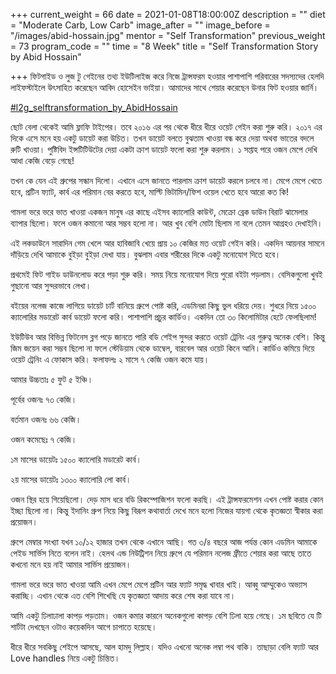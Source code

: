 +++
current_weight = 66
date = 2021-01-08T18:00:00Z
description = ""
diet = "Moderate Carb, Low Carb"
image_after = ""
image_before = "/images/abid-hossain.jpg"
mentor = "Self Transformation"
previous_weight = 73
program_code = ""
time = "8 Week"
title = "Self Transformation Story by Abid Hossain"

+++
ফিটগাইড ও লুজ টু গেইনের তথ্য ইউটিলাইজ করে নিজে ট্রান্সফরম হওয়ার পাশাপাশি পরিবারের সদস্যদের হেলদি লাইফস্টাইলে উৎসাহিত করেছেন আবিদ হোসেইন ভাইয়া। আমাদের সাথে শেয়ার করেছেন উনার ফিট হওয়ার জার্নি।

[#l2g_selftransformation_by_AbidHossain](https://www.facebook.com/hashtag/l2g_selftransformation_by_abidhossain?__eep__=6&__cft__\[0\]=AZXUrfpTt9Wl7pW5xbjkRuAkwVUr-ExkyLTX3ZOrE8uh5_IuLaMBkqTYgpNa8tAhhkjxeNA3TKeVmEES1E1TMHQ_S957A8wvXeT3Ncp0FagO78IvYTw_rSGBHOqjPYOdcyKfbLuQUpq5WyJLDHmm23F3BH2MdUwPZXfIhCCTdXSIXHQ60b69bwylsuqZ5glPM78&__tn__=*NK-R)

ছোট বেলা থেকেই আমি ফ্লাফি টাইপের। তবে ২০১৬ এর পর থেকে ধীরে ধীরে ওয়েট গেইন করা শুরু করি। ২০১৭ এর দিকে এসে মনে হয় একটু ডায়েট করা উচিত। তখন ডায়েট বলতে বুঝতাম খাওয়া বন্ধ করে দেয়া অথবা ভাতের বদলে রুটি খাওয়া। পুষ্টিবিদ ইন্সটিটিউটের দেয়া একটা ক্রাশ ডায়েট ফলো করা শুরু করলাম। ১ সপ্তাহ পরে ওজন মেপে দেখি আধা কেজি বেড়ে গেছে!

তখন কে যেন এই গ্রুপের সন্ধান দিলো। এখানে এসে জানতে পারলাম ক্রাশ ডায়েট করলে চলবে না। মেপে মেপে খেতে হবে, প্রটিন ফ্যাট, কার্ব এর পরিমান বের করতে হবে, মাল্টি ভিটামিন/ফিশ ওয়েল খেতে হবে আরো কত কি!

গামলা ভরে ভরে ভাত খাওয়া একজন মানুষ এর কাছে এইসব ক্যালোরি কাউন্ট, মেক্রো ব্রেক ডাউন বিরাট ঝামেলার ব্যাপার ছিলো। ফলে ওজন কমানো আর সম্ভব হলো না। আর খুব বেশি মোটা ছিলাম না বলে তেমন আগ্রহও দেখাইনি।

এই লকডাউনে সারাদিন গেম খেলে আর হাবিজাবি খেয়ে প্রায় ১০ কেজির মত ওয়েট গেইন করি। একদিন আয়নার সামনে দাঁড়িয়ে দেখি আমাকে বুইড়া বুইড়া দেখা যায়। বুঝলাম এবার শরীরের দিকে একটু মনোযোগ দিতে হবে।

প্রথমেই ফিট গাইড ডাউনলোড করে পড়া শুরু করি। সময় নিয়ে মনোযোগ দিয়ে পুরো বইটা পড়লাম। বেসিকগুলো খুবই গুছানো আর সুন্দরভাবে লেখা।

বইয়ের নলেজ কাজে লাগিয়ে ডায়েট চার্ট বানিয়ে গ্রুপে পোষ্ট করি, এডমিনরা কিছু ভুল ধরিয়ে দেয়। শুধরে নিয়ে ১৫০০ ক্যালোরির মডারেট কার্ব ডায়েট ফলো করি। পাশাপাশি প্রচুর কার্ডিও। একদিন তো ৩০ কিলোমিটার হেটে ফেলছিলাম!

ইউটিউব আর বিভিন্ন ফিটনেস ব্লগ পড়ে জানতে পারি বডি শেইপ সুন্দর করতে ওয়েট ট্রেনিং এর গুরুত্ব অনেক বেশি। কিন্তু জিম জয়েন করা সম্ভব ছিলো না ফলে স্টেডিয়াম থেকে ডাম্বেল, বারবেল আর ওয়েট কিনে আনি। কার্ডিও কমিয়ে দিয়ে ওয়েট ট্রেনিং এ ফোকাস করি। ফলাফলঃ ২ মাসে ৭ কেজি ওজন কমে যায়।

আমার উচ্চতাঃ ৫ ফুট ৫ ইঞ্চি।

পূর্বের ওজনঃ ৭৩ কেজি।

বর্তমান ওজনঃ ৬৬ কেজি।

ওজন কমেছেঃ ৭ কেজি।

১ম মাসের ডায়েটঃ ১৫০০ ক্যালোরি মডারেট কার্ব।

২য় মাসের ডায়েটঃ ১৩০০ ক্যালোরি লো কার্ব।

ওজন স্থির হয়ে গিয়েছিলো। দেড় মাস ধরে বডি রিকম্পোজিশন ফলো করছি। এই ট্রান্সফরমেশন এখন পোষ্ট করার কোন ইচ্ছা ছিলো না। কিন্তু ইদানিং গ্রুপ নিয়ে কিছু বিরূপ কথাবার্তা দেখে মনে হলো নিজের যায়গা থেকে কৃতজ্ঞতা স্বীকার করা প্রয়োজন।

গ্রুপে মেম্বার সংখ্যা যখন ১০/১২ হাজার তখন থেকে এখানে আছি। গত ৩/৪ বছরে আজ পর্যন্ত কোন এডমিন আমাকে পেইড সার্ভিস নিতে বলেন নাই। হেলথ এন্ড নিউট্রিশন নিয়ে গ্রুপে যে পরিমান নলেজ ফ্রীতে শেয়ার করা আছে তাতে কখনো মনে হয় নাই আমার সার্ভিস প্রয়োজন।

গামলা ভরে ভরে ভাত খাওয়া আমি এখন মেপে মেপে প্রটিন আর ফ্যাট সমৃদ্ধ খাবার খাই। আব্বু আম্মুকেও অভ্যাস করাচ্ছি। এখান থেকে এত বেশি শিখেছি যে কৃতজ্ঞতা আদায় করে শেষ করা যাবে না।

আমি একটু ঢিলাঢালা কাপড় পড়তাম। ওজন কমার কারনে অনেকগুলো কাপড় বেশি ঢিলা হয়ে গেছে। ১ম ছবিতে যে টি শার্টটা দেখছেন ওটাও কয়েকদিন আগে চাপাতে হয়েছে।

ধীরে ধীরে সবকিছু শেইপে আসছে, আল হামদু লিল্লাহ। যদিও এখনো অনেক লম্বা পথ বাকি। তাছাড়া বেলি ফ্যাট আর Love handles নিয়ে একটু চিন্তিত। 